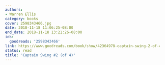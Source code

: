 ```yaml
---
authors:
- Warren Ellis
category: books
cover: 2598343466.jpg
date: 2018-11-18 11:06:25-08:00
end_date: 2018-11-18 13:21:26-08:00
ids:
  goodreads: '2598343466'
link: https://www.goodreads.com/book/show/42364978-captain-swing-2-of-4
status: read
title: 'Captain Swing #2 (of 4)'
---
```

